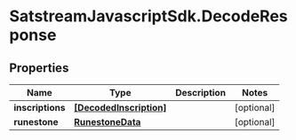 # SatstreamJavascriptSdk.DecodeResponse

## Properties
Name | Type | Description | Notes
------------ | ------------- | ------------- | -------------
**inscriptions** | [**[DecodedInscription]**](DecodedInscription.md) |  | [optional] 
**runestone** | [**RunestoneData**](RunestoneData.md) |  | [optional] 
